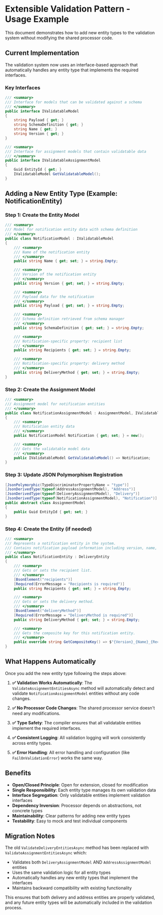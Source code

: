 # Extensible Validation Pattern - Usage Example

This document demonstrates how to add new entity types to the validation system without modifying the shared processor code.

## Current Implementation

The validation system now uses an interface-based approach that automatically handles any entity type that implements the required interfaces.

### Key Interfaces

```csharp
/// <summary>
/// Interface for models that can be validated against a schema
/// </summary>
public interface IValidatableModel
{
    string Payload { get; }
    string SchemaDefinition { get; }
    string Name { get; }
    string Version { get; }
}

/// <summary>
/// Interface for assignment models that contain validatable data
/// </summary>
public interface IValidatableAssignmentModel
{
    Guid EntityId { get; }
    IValidatableModel GetValidatableModel();
}
```

## Adding a New Entity Type (Example: NotificationEntity)

### Step 1: Create the Entity Model

```csharp
/// <summary>
/// Model for notification entity data with schema definition
/// </summary>
public class NotificationModel : IValidatableModel
{
    /// <summary>
    /// Name of the notification entity
    /// </summary>
    public string Name { get; set; } = string.Empty;

    /// <summary>
    /// Version of the notification entity
    /// </summary>
    public string Version { get; set; } = string.Empty;

    /// <summary>
    /// Payload data for the notification
    /// </summary>
    public string Payload { get; set; } = string.Empty;

    /// <summary>
    /// Schema definition retrieved from schema manager
    /// </summary>
    public string SchemaDefinition { get; set; } = string.Empty;

    /// <summary>
    /// Notification-specific property: recipient list
    /// </summary>
    public string Recipients { get; set; } = string.Empty;

    /// <summary>
    /// Notification-specific property: delivery method
    /// </summary>
    public string DeliveryMethod { get; set; } = string.Empty;
}
```

### Step 2: Create the Assignment Model

```csharp
/// <summary>
/// Assignment model for notification entities
/// </summary>
public class NotificationAssignmentModel : AssignmentModel, IValidatableAssignmentModel
{
    /// <summary>
    /// Notification entity data
    /// </summary>
    public NotificationModel Notification { get; set; } = new();

    /// <summary>
    /// Gets the validatable model data
    /// </summary>
    public IValidatableModel GetValidatableModel() => Notification;
}
```

### Step 3: Update JSON Polymorphism Registration

```csharp
[JsonPolymorphic(TypeDiscriminatorPropertyName = "type")]
[JsonDerivedType(typeof(AddressAssignmentModel), "Address")]
[JsonDerivedType(typeof(DeliveryAssignmentModel), "Delivery")]
[JsonDerivedType(typeof(NotificationAssignmentModel), "Notification")] // Add this line
public abstract class AssignmentModel
{
    public Guid EntityId { get; set; }
}
```

### Step 4: Create the Entity (if needed)

```csharp
/// <summary>
/// Represents a notification entity in the system.
/// Contains notification payload information including version, name, and payload data.
/// </summary>
public class NotificationEntity : DeliveryEntity
{
    /// <summary>
    /// Gets or sets the recipient list.
    /// </summary>
    [BsonElement("recipients")]
    [Required(ErrorMessage = "Recipients is required")]
    public string Recipients { get; set; } = string.Empty;

    /// <summary>
    /// Gets or sets the delivery method.
    /// </summary>
    [BsonElement("deliveryMethod")]
    [Required(ErrorMessage = "DeliveryMethod is required")]
    public string DeliveryMethod { get; set; } = string.Empty;

    /// <summary>
    /// Gets the composite key for this notification entity.
    /// </summary>
    public override string GetCompositeKey() => $"{Version}_{Name}_{Recipients}";
}
```

## What Happens Automatically

Once you add the new entity type following the steps above:

1. **✅ Validation Works Automatically**: The `ValidateAssignmentEntitiesAsync` method will automatically detect and validate `NotificationAssignmentModel` entities without any code changes.

2. **✅ No Processor Code Changes**: The shared processor service doesn't need any modifications.

3. **✅ Type Safety**: The compiler ensures that all validatable entities implement the required interfaces.

4. **✅ Consistent Logging**: All validation logging will work consistently across entity types.

5. **✅ Error Handling**: All error handling and configuration (like `FailOnValidationError`) works the same way.

## Benefits

- **Open/Closed Principle**: Open for extension, closed for modification
- **Single Responsibility**: Each entity type manages its own validation data
- **Interface Segregation**: Only validatable entities implement validation interfaces
- **Dependency Inversion**: Processor depends on abstractions, not concrete types
- **Maintainability**: Clear patterns for adding new entity types
- **Testability**: Easy to mock and test individual components

## Migration Notes

The old `ValidateDeliveryEntitiesAsync` method has been replaced with `ValidateAssignmentEntitiesAsync` which:

- Validates both `DeliveryAssignmentModel` AND `AddressAssignmentModel` entities
- Uses the same validation logic for all entity types
- Automatically handles any new entity types that implement the interfaces
- Maintains backward compatibility with existing functionality

This ensures that both delivery and address entities are properly validated, and any future entity types will be automatically included in the validation process.
